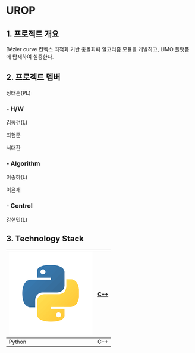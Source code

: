 # UROP
## 1. 프로젝트 개요
Bézier curve 컨벡스 최적화 기반 충돌회피 알고리즘 모듈을 개발하고, LIMO 플랫폼에 탑재하여 실증한다.

## 2. 프로젝트 멤버
정태훈(PL)
### - H/W
김동건(L)

최현준

서대환
### - Algorithm
이송하(L)

이윤재
### - Control
강현민(L)

## 3. Technology Stack
| ![Python](https://github.com/dkkim528/UROP/blob/main/py.png)    | [C++](https://github.com/dkkim528/UROP/blob/main/ISO_C%2B%2B_Logo.svg)   |
| ---------- | ---------------------------------------------- |
| Python | C++  |

